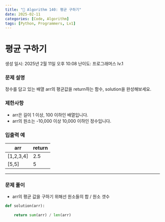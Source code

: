 ```yaml
---
title: "🧠 Algorithm 140: 평균 구하기"
date: 2025-02-11
categories: [Code, Algorithm]
tags: [Python, Programmers, Lv1]
---
```


# 평균 구하기

생성 일시: 2025년 2월 11일 오후 10:08
난이도: 프로그래머스 lv.1

### **문제 설명**

정수를 담고 있는 배열 arr의 평균값을 return하는 함수, solution을 완성해보세요.

### **제한사항**

- arr은 길이 1 이상, 100 이하인 배열입니다.
- arr의 원소는 -10,000 이상 10,000 이하인 정수입니다.

### **입출력 예**

| arr | return |
| --- | --- |
| [1,2,3,4] | 2.5 |
| [5,5] | 5 |

---

### 문제 풀이

- arr의 평균 값을 구하기 위해선 원소들의 합 / 원소 갯수

```python
def solution(arr):
    
    return sum(arr) / len(arr)
```